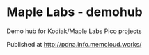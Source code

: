 # Maple Labs - demohub
Demo hub for Kodiak/Maple Labs Pico projects

Published at http://pdna.info.memcloud.works/
